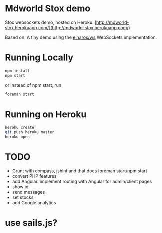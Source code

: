 # Mdworld Stox demo

Stox websockets demo, hosted on Heroku: [http://mdworld-stox.herokuapp.com/](http://mdworld-stox.herokuapp.com/)

Based on:
A tiny demo using the [einaros/ws](http://einaros.github.io/ws/) WebSockets implementation.

# Running Locally

``` bash
npm install
npm start
```
or instead of npm start, run

``` bash
foreman start
```

# Running on Heroku

``` bash
heroku create
git push heroku master
heroku open
```

# TODO

* Grunt with compass, jshint and that does foreman start/npm start
* convert PHP features
* add Angular. implement routing with Angular for admin/client pages
* show id
* send messages
* set stocks
* add Google analytics
# use sails.js?
